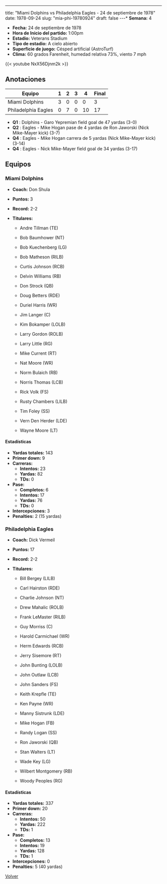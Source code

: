 ---
title: "Miami Dolphins vs Philadelphia Eagles - 24 de septiembre de 1978"
date: 1978-09-24
slug: "mia-phi-19780924"
draft: false
---* **Semana:** 4
* **Fecha:** 24 de septiembre de 1978
* **Hora de Inicio del partido:** 1:00pm
* **Estadio:** Veterans Stadium
* **Tipo de estadio:** A cielo abierto
* **Superficie de juego:** Césped artificial (AstroTurf)
* **Clima:** 60 grados Farenheit, humedad relativa 73%, viento 7 mph

{{< youtube NxX56Djnm2k >}}


## Anotaciones
| Equipo | 1 | 2 | 3 | 4 | Final |
|--------|---|---|---|---|-------|
| Miami Dolphins  | 3 | 0 | 0 | 0  | 3 |
| Philadelphia Eagles  | 0 | 7 | 0 | 10  | 17 |
* **Q1** : Dolphins - Garo Yepremian field goal de 47 yardas (3-0)
* **Q2** : Eagles - Mike Hogan pase de 4 yardas de Ron Jaworski (Nick Mike-Mayer kick) (3-7)
* **Q4** : Eagles - Mike Hogan carrera de 5 yardas (Nick Mike-Mayer kick) (3-14)
* **Q4** : Eagles - Nick Mike-Mayer field goal de 34 yardas (3-17)


## Equipos


### Miami Dolphins
* **Coach:** Don Shula
* **Puntos:** 3
* **Record:** 2-2
* **Titulares:** 

  * Andre Tillman (TE) 

  * Bob Baumhower (NT) 

  * Bob Kuechenberg (LG) 

  * Bob Matheson (RILB) 

  * Curtis Johnson (RCB) 

  * Delvin Williams (RB) 

  * Don Strock (QB) 

  * Doug Betters (RDE) 

  * Duriel Harris (WR) 

  * Jim Langer (C) 

  * Kim Bokamper (LOLB) 

  * Larry Gordon (ROLB) 

  * Larry Little (RG) 

  * Mike Current (RT) 

  * Nat Moore (WR) 

  * Norm Bulaich (RB) 

  * Norris Thomas (LCB) 

  * Rick Volk (FS) 

  * Rusty Chambers (LILB) 

  * Tim Foley (SS) 

  * Vern Den Herder (LDE) 

  * Wayne Moore (LT) 

#### Estadísticas
* **Yardas totales:** 143
* **Primer down:** 9
* **Carreras:**
  * **Intentos:** 23
  * **Yardas:** 82
  * **TDs:** 0
* **Pase:**
  * **Completos:** 6
  * **Intentos:** 17
  * **Yardas:** 76
  * **TDs:** 0
* **Intercepciones:** 3
* **Penalties:** 2 (15 yardas)

### Philadelphia Eagles
* **Coach:** Dick Vermeil
* **Puntos:** 17
* **Record:** 2-2
* **Titulares:** 

  * Bill Bergey (LILB) 

  * Carl Hairston (RDE) 

  * Charlie Johnson (NT) 

  * Drew Mahalic (ROLB) 

  * Frank LeMaster (RILB) 

  * Guy Morriss (C) 

  * Harold Carmichael (WR) 

  * Herm Edwards (RCB) 

  * Jerry Sisemore (RT) 

  * John Bunting (LOLB) 

  * John Outlaw (LCB) 

  * John Sanders (FS) 

  * Keith Krepfle (TE) 

  * Ken Payne (WR) 

  * Manny Sistrunk (LDE) 

  * Mike Hogan (FB) 

  * Randy Logan (SS) 

  * Ron Jaworski (QB) 

  * Stan Walters (LT) 

  * Wade Key (LG) 

  * Wilbert Montgomery (RB) 

  * Woody Peoples (RG) 

#### Estadísticas
* **Yardas totales:** 337
* **Primer down:** 20
* **Carreras:**
  * **Intentos:** 50
  * **Yardas:** 222
  * **TDs:** 1
* **Pase:**
  * **Completos:** 13
  * **Intentos:** 19
  * **Yardas:** 128
  * **TDs:** 1
* **Intercepciones:** 0
* **Penalties:** 5 (40 yardas)


[Volver](/historia/1978)
